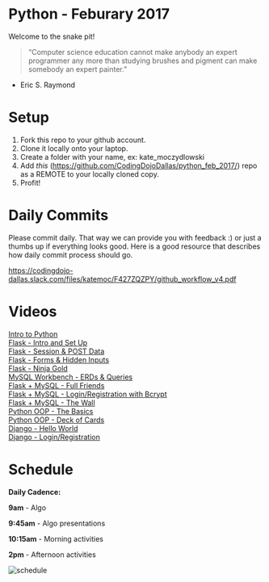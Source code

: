 Python - Feburary 2017
====================

Welcome to the snake pit! 

> “Computer science education cannot make anybody an expert programmer any more than studying brushes and pigment can make somebody an expert painter.”
- Eric S. Raymond

# Setup
 1. Fork this repo to your github account.
 2. Clone it locally onto your laptop.
 3. Create a folder with your name, ex: kate_moczydlowski
 4. Add *this* (https://github.com/CodingDojoDallas/python_feb_2017/) repo as a REMOTE to your locally cloned copy.
 5. Profit!
 
# Daily Commits

Please commit daily. That way we can provide you with feedback :) or just a thumbs up if everything looks good. Here is a good resource that describes how daily commit process should go.

https://codingdojo-dallas.slack.com/files/katemoc/F427ZQZPY/github_workflow_v4.pdf

# Videos
[Intro to Python](https://www.youtube.com/watch?v=aSOXz-o6qBo "Intro to Python") <br>
[Flask - Intro and Set Up](https://www.youtube.com/watch?v=0B91ls_C5mU "Flask - Intro and Set Up") <br>
[Flask - Session & POST Data](https://www.youtube.com/watch?v=ue4xuCplDJ0 "Flask - Session & POST Data") <br>
[Flask - Forms & Hidden Inputs](https://www.youtube.com/watch?v=2Dl5iWPH9Do "Flask - Forms & Hidden Inputs") <br>
[Flask - Ninja Gold](https://www.youtube.com/watch?v=y9ud060bhhI "Flask - Ninja Gold") <br>
[MySQL Workbench - ERDs & Queries](https://youtu.be/lDbMPBhMFWE "MySQL Workbench - ERDs & Queries")<br>
[Flask + MySQL - Full Friends](https://www.youtube.com/watch?v=TGj9lp1hedc "Flask + MySQL - Full Friends")<br>
[Flask + MySQL - Login/Registration with Bcrypt](https://www.youtube.com/watch?v=7cQEHtLnLS4 "Flask + MySQL - Login/Registration with Bcrypt")<br>
[Flask + MySQL - The Wall](https://www.youtube.com/watch?v=VvqTHQqZu1E "Flask + MySQL - The Wall")<br>
[Python OOP - The Basics](https://www.youtube.com/watch?v=Yqi_-1HbnIg "Python OOP - The Basics")<br>
[Python OOP - Deck of Cards](https://youtu.be/Bn7XovaCxqw "Python OOP - Deck of Cards")<br>
[Django - Hello World](https://youtu.be/3SXbJVfvveg "Django - Hello World")<br>
[Django - Login/Registration](https://youtu.be/JAElMzA6iS0 "Login/Registration")<br>

# Schedule

**Daily Cadence:**

**9am** - Algo

**9:45am** - Algo presentations

**10:15am** - Morning activities

**2pm** - Afternoon activities

![schedule](https://files.slack.com/files-pri/T0SSFD59P-F480PP56E/schedule3.png)

